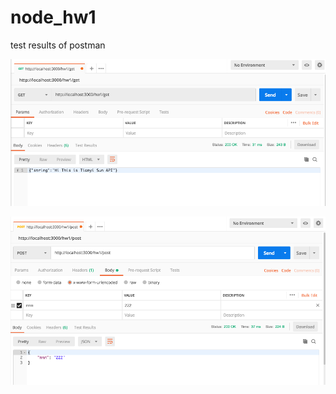 # node_hw1

test results of postman

![image](https://github.com/Bonniesty/node_hw1/blob/master/get.png)

![image](https://github.com/Bonniesty/node_hw1/blob/master/post.png)


